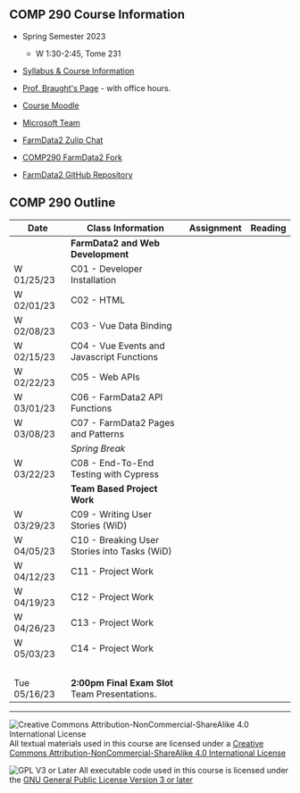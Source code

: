 ## COMP 290 Course Information
- Spring Semester 2023
  - W 1:30-2:45, Tome 231
- [Syllabus & Course Information](syllabus.md)
- [Prof. Braught's Page](http://users.dickinson.edu/~braught/) - with office hours.

- [Course Moodle](https://lms.dickinson.edu/course/view.php?id=49540)
- [Microsoft Team](https://teams.microsoft.com/l/team/19%3aYaQf0RYT9gPl8q80pva4xeQVZzDE0fWZISJNhuF0o_Q1%40thread.tacv2/conversations?groupId=371f8ff2-ece1-407c-858b-c156c34b5e1c&tenantId=6232b055-76b9-4c13-9b88-b562ae7db6fb)
- [FarmData2 Zulip Chat](https://farmdata2.zulipchat.com/)

- [COMP290 FarmData2 Fork](https://github.com/Dickinson-comp290/FD2-COMP290-Spring23)
- [FarmData2 GitHub Repository](https://github.com/DickinsonCollege/FarmData2)

## COMP 290 Outline

Date            | Class Information                                                       | Assignment           | Reading
----------------|-------------------------------------------------------------------------|----------------------|--------------------
                | **FarmData2 and Web Development**                                       |
W 01/25/23      | C01 - Developer Installation                  <!-- [ [Slides][s01] ]--> | <!-- [HW01][hw01]--> | <!--[What is open source?](https://opensource.com/resources/what-open-source) -->
W 02/01/23      | C02 - HTML                                    <!-- [ [Slides][s02] ]--> | <!-- [HW02][hw02]--> | 
W 02/08/23      | C03 - Vue Data Binding                        <!-- [ [Slides][s03] ]--> | <!-- [HW03][hw03]--> | 
W 02/15/23      | C04 - Vue Events and Javascript Functions     <!-- [ [Slides][s04] ]--> | <!-- [HW04][hw04]--> | 
W 02/22/23      | C05 - Web APIs                                <!-- [ [Slides][s05] ]--> | <!-- [HW05][hw05]--> | 
W 03/01/23      | C06 - FarmData2 API Functions                 <!-- [ [Slides][s06] ]--> | <!-- [HW06][hw06]--> | 
W 03/08/23      | C07 - FarmData2 Pages and Patterns            <!-- [ [Slides][s07] ]--> | <!-- [HW07][hw07]--> | 
                | *Spring Break*                                                          |                      |
W 03/22/23      | C08 - End-To-End Testing with Cypress         <!-- [ [Slides][s08] ]--> | <!-- [HW08][hw08]--> | 
                | **Team Based Project Work**                                             |                      |
W 03/29/23      | C09 - Writing User Stories (WiD)              <!-- [ [Slides][s09] ]--> | <!-- [HW09][hw09]--> | 
W 04/05/23      | C10 - Breaking User Stories into Tasks (WiD)  <!-- [ [Slides][s10] ]--> | <!-- [HW01][hw10]--> | 
W 04/12/23      | C11 - Project Work                                                      |                      |
W 04/19/23      | C12 - Project Work                                                      |                      |
W 04/26/23      | C13 - Project Work                                                      |                      |
W 05/03/23      | C14 - Project Work                                                      |                      |
&nbsp;          |                                                                         |                      |
Tue 05/16/23    | **2:00pm Final Exam Slot**<br> Team Presentations.                      |                      |

<!--
[s01]: 
[hw01]: 

-->

---

![Creative Commons Attribution-NonCommercial-ShareAlike 4.0 International License](https://i.creativecommons.org/l/by-nc-sa/4.0/88x31.png "Creative Commons Attribution-NonCommercial-ShareAlike 4.0 International License") All textual materials used in this course are licensed under a [Creative Commons Attribution-NonCommercial-ShareAlike 4.0 International License](http://creativecommons.org/licenses/by-nc-sa/4.0/)

![GPL V3 or Later](https://www.gnu.org/graphics/gplv3-or-later-sm.png "GPL V3 or later") All executable code used in this course is licensed under the [GNU General Public License Version 3 or later](https://www.gnu.org/licenses/gpl.txt)
